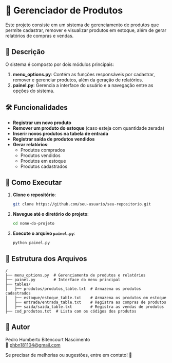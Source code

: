 # 📌 Gerenciador de Produtos

Este projeto consiste em um sistema de gerenciamento de produtos que permite cadastrar, remover e visualizar produtos em estoque, além de gerar relatórios de compras e vendas.

## 📄 Descrição
O sistema é composto por dois módulos principais:

1. **menu_options.py**: Contém as funções responsáveis por cadastrar, remover e gerenciar produtos, além da geração de relatórios.
2. **painel.py**: Gerencia a interface do usuário e a navegação entre as opções do sistema.

## 🛠️ Funcionalidades
- **Registrar um novo produto**
- **Remover um produto do estoque** (caso esteja com quantidade zerada)
- **Inserir novos produtos na tabela de entrada**
- **Registrar saída de produtos vendidos**
- **Gerar relatórios**:
  - Produtos comprados
  - Produtos vendidos
  - Produtos em estoque
  - Produtos cadastrados

## 🚀 Como Executar

1. **Clone o repositório**:
   ```sh
   git clone https://github.com/seu-usuario/seu-repositorio.git
   ```
2. **Navegue até o diretório do projeto**:
   ```sh
   cd nome-do-projeto
   ```
3. **Execute o arquivo `painel.py`**:
   ```sh
   python painel.py
   ```

## 🔧 Estrutura dos Arquivos
```
/
├── menu_options.py  # Gerenciamento de produtos e relatórios
├── painel.py        # Interface do menu principal
├── tables/
│   ├── produtos/produtos_table.txt  # Armazena os produtos cadastrados
│   ├── estoque/estoque_table.txt    # Armazena os produtos em estoque
│   ├── entrada/entrada_table.txt    # Registra as compras de produtos
│   ├── saida/saida_table.txt        # Registra as vendas de produtos
├── cod_produtos.txt  # Lista com os códigos dos produtos
```

## 📌 Autor
Pedro Humberto Bitencourt Nascimento  
📧 phbn181104@gmail.com  

Se precisar de melhorias ou sugestões, entre em contato! 🚀

